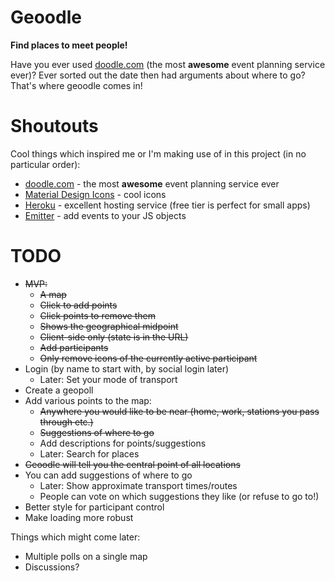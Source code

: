 # Geoodle

**Find places to meet people!**

Have you ever used [doodle.com](https://doodle.com) (the most **awesome** event planning service ever)? Ever sorted out the date then had arguments about where to go? That's where geoodle comes in!


# Shoutouts

Cool things which inspired me or I'm making use of in this project (in no particular order):
* [doodle.com](https://doodle.com) - the most **awesome** event planning service ever
* [Material Design Icons](https://material.io/icons/) - cool icons
* [Heroku](https://heroku.com) - excellent hosting service (free tier is perfect for small apps)
* [Emitter](https://github.com/component/emitter) - add events to your JS objects


# TODO

* ~~MVP:~~
  * ~~A map~~
  * ~~Click to add points~~
  * ~~Click points to remove them~~
  * ~~Shows the geographical midpoint~~
  * ~~Client-side only (state is in the URL)~~
  * ~~Add participants~~
  * ~~Only remove icons of the currently active participant~~
* Login (by name to start with, by social login later)
  * Later: Set your mode of transport
* Create a geopoll
* Add various points to the map:
  * ~~Anywhere you would like to be near (home, work, stations you pass through etc.)~~
  * ~~Suggestions of where to go~~
  * Add descriptions for points/suggestions
  * Later: Search for places
* ~~Geoodle will tell you the central point of all locations~~
* You can add suggestions of where to go
  * Later: Show approximate transport times/routes
  * People can vote on which suggestions they like (or refuse to go to!)
* Better style for participant control
* Make loading more robust

Things which might come later:

* Multiple polls on a single map
* Discussions?
